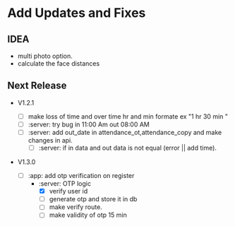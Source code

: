 # Add Updates and Fixes

## IDEA

- multi photo option.
- calculate the face distances

## Next Release

- V1.2.1

  - [ ] make loss of time and over time hr and min formate ex "1 hr 30 min "
  - [ ] :server: try bug in 11:00 Am out 08:00 AM
  - [ ] :server: add out_date in attendance_ot,attendance_copy and make changes
        in api.
    - [ ] :server: if in data and out data is not equal (error || add time).

- V1.3.0
  - [ ] :app: add otp verification on register
    - :server: OTP logic
      - [x] verify user id
      - [ ] generate otp and store it in db
      - [ ] make verify route.
      - [ ] make validity of otp 15 min
